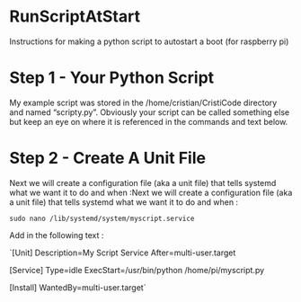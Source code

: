 # RunScriptAtStart
Instructions for making a python script to autostart a boot (for raspberry pi)


# Step 1 - Your Python Script 

My example script was stored in the /home/cristian/CristiCode directory and named “scripty.py”. Obviously your script can be called something 
else but keep an eye on where it is referenced in the commands and text below.

# Step 2 - Create A Unit File

Next we will create a configuration file (aka a unit file) that tells systemd what we want it to do and when :Next we will create a 
configuration file (aka a unit file) that tells systemd what we want it to do and when :

 `sudo nano /lib/systemd/system/myscript.service`

 Add in the following text :

 `[Unit]
Description=My Script Service
After=multi-user.target

[Service]
Type=idle
ExecStart=/usr/bin/python /home/pi/myscript.py

[Install]
WantedBy=multi-user.target`
